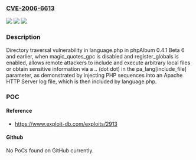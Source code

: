 ### [CVE-2006-6613](https://cve.mitre.org/cgi-bin/cvename.cgi?name=CVE-2006-6613)
![](https://img.shields.io/static/v1?label=Product&message=n%2Fa&color=blue)
![](https://img.shields.io/static/v1?label=Version&message=n%2Fa&color=blue)
![](https://img.shields.io/static/v1?label=Vulnerability&message=n%2Fa&color=brighgreen)

### Description

Directory traversal vulnerability in language.php in phpAlbum 0.4.1 Beta 6 and earlier, when magic_quotes_gpc is disabled and register_globals is enabled, allows remote attackers to include and execute arbitrary local files or obtain sensitive information via a .. (dot dot) in the pa_lang[include_file] parameter, as demonstrated by injecting PHP sequences into an Apache HTTP Server log file, which is then included by language.php.

### POC

#### Reference
- https://www.exploit-db.com/exploits/2913

#### Github
No PoCs found on GitHub currently.

